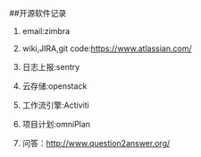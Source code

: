 
##开源软件记录

1. email:zimbra

2. wiki,JIRA,git code:https://www.atlassian.com/

3. 日志上报:sentry

4. 云存储:openstack 

5. 工作流引擎:Activiti

6. 项目计划:omniPlan

7. 问答：http://www.question2answer.org/
